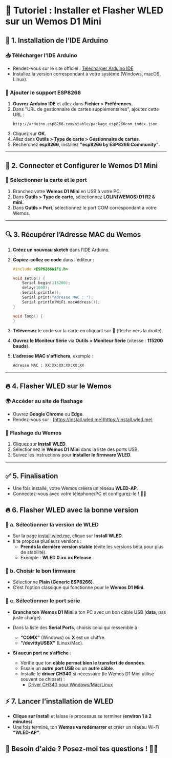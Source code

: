 # 🚀 Tutoriel : Installer et Flasher WLED sur un Wemos D1 Mini

## 📌 1. Installation de l’IDE Arduino

### 📥 Télécharger l'IDE Arduino
- Rendez-vous sur le site officiel : [Télécharger Arduino IDE](https://www.arduino.cc/en/software)
- Installez la version correspondant à votre système (Windows, macOS, Linux).

### 🔧 Ajouter le support ESP8266
1. **Ouvrez Arduino IDE** et allez dans **Fichier > Préférences**.
2. Dans "URL de gestionnaire de cartes supplémentaires", ajoutez cette URL :
   ```
   http://arduino.esp8266.com/stable/package_esp8266com_index.json
   ```
3. Cliquez sur **OK**.
4. Allez dans **Outils > Type de carte > Gestionnaire de cartes**.
5. Recherchez **esp8266**, installez **"esp8266 by ESP8266 Community"**.

---

## 🔌 2. Connecter et Configurer le Wemos D1 Mini

### 📡 Sélectionner la carte et le port
1. Branchez votre **Wemos D1 Mini** en USB à votre PC.
2. Dans **Outils > Type de carte**, sélectionnez **LOLIN(WEMOS) D1 R2 & mini**.
3. Dans **Outils > Port**, sélectionnez le port COM correspondant à votre Wemos.

---

## 🔍 3. Récupérer l’Adresse MAC du Wemos

1. **Créez un nouveau sketch** dans l’IDE Arduino.
2. **Copiez-collez ce code** dans l'éditeur :

   ```cpp
   #include <ESP8266WiFi.h>

   void setup() {
       Serial.begin(115200);
       delay(1000);
       Serial.println();
       Serial.print("Adresse MAC : ");
       Serial.println(WiFi.macAddress());
   }

   void loop() {
   }
   ```

3. **Téléversez** le code sur la carte en cliquant sur 🔼 (flèche vers la droite).
4. **Ouvrez le Moniteur Série** via **Outils > Moniteur Série** (vitesse : **115200 bauds**).
5. **L’adresse MAC s'affichera**, exemple :
   ```
   Adresse MAC : XX:XX:XX:XX:XX:XX
   ```

---

## 🔥 4. Flasher WLED sur le Wemos

### 🌍 Accéder au site de flashage
- Ouvrez **Google Chrome** ou **Edge**.
- Rendez-vous sur : [https://install.wled.me](https://install.wled.me)

### 🚀 Flashage du Wemos
1. Cliquez sur **Install WLED**.
2. Sélectionnez le **Wemos D1 Mini** dans la liste des ports USB.
3. Suivez les instructions pour **installer le firmware WLED**.

---

## ✅ 5. Finalisation
- Une fois installé, votre Wemos créera un réseau **WLED-AP**.
- Connectez-vous avec votre téléphone/PC et configurez-le ! 🎨✨

## 🔥 6. Flasher WLED avec la bonne version

### 📌 a. Sélectionner la version de WLED
- Sur la page [install.wled.me](https://install.wled.me), clique sur **Install WLED**.
- Il te propose plusieurs versions :
  - **Prends la dernière version stable** (évite les versions bêta pour plus de stabilité).
  - Exemple : **WLED 0.xx.xx Release**.

### 📌 b. Choisir le bon firmware
- Sélectionne **Plain (Generic ESP8266)**.
- C’est l’option classique qui fonctionne pour le **Wemos D1 Mini**.

### 📌 c. Sélectionner le port série
- **Branche ton Wemos D1 Mini** à ton PC avec un bon câble USB (**data**, pas juste charge).
- Dans la liste des **Serial Ports**, choisis celui qui ressemble à :
  - **"COMX"** (Windows) où **X** est un chiffre.
  - **"/dev/ttyUSBX"** (Linux/Mac).

- **Si aucun port ne s’affiche** :
  - Vérifie que ton **câble permet bien le transfert de données**.
  - Essaie un **autre port USB** ou un **autre câble**.
  - Installe le **driver CH340** si nécessaire (le Wemos D1 Mini utilise souvent ce chipset) :
    - [Driver CH340 pour Windows/Mac/Linux](https://www.wch.cn/downloads/CH341SER_EXE.html)
   
      
## ⚡ 7. Lancer l’installation de WLED
- **Clique sur Install** et laisse le processus se terminer (**environ 1 à 2 minutes**).
- Une fois terminé, ton **Wemos va redémarrer** et créer un réseau Wi-Fi **"WLED-AP"**.


## 📌 **Besoin d'aide ?** Posez-moi tes questions ! 🚀😃



